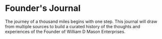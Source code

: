 # Founder's Journal
The journey of a thousand miles begins with one step. This journal will draw from multiple sources to build a curated history of the thoughts and experiences of the Founder of William D Mason Enterprises.

